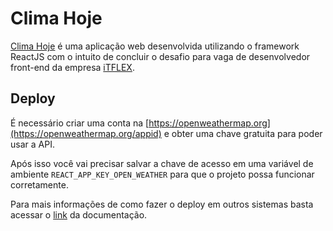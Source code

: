 # Clima Hoje
[Clima Hoje](https://climahoje.netlify.app/) é uma aplicação web desenvolvida utilizando o framework ReactJS com o intuito de concluir o desafio para vaga de desenvolvedor front-end da empresa [iTFLEX](https://github.com/itflex).

## Deploy
É necessário criar uma conta na [https://openweathermap.org](https://openweathermap.org/appid) e obter uma chave gratuita para poder usar a API.

Após isso você vai precisar salvar a chave de acesso em uma variável de ambiente `REACT_APP_KEY_OPEN_WEATHER` para que o projeto possa funcionar corretamente.

Para mais informações de como fazer o deploy em outros sistemas basta acessar o [link](http://create-react-app.dev/docs/deployment/) da documentação.
